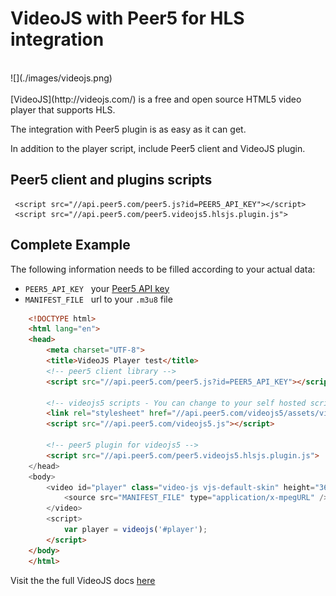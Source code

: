 # VideoJS with Peer5 for HLS integration

<br>
![](./images/videojs.png)
<br><br>
[VideoJS](http://videojs.com/) is a free and open source HTML5 video player that supports HLS.

The integration with Peer5 plugin is as easy as it can get.

In addition to the player script, include Peer5 client and VideoJS plugin.
 
## Peer5 client and plugins scripts

     <script src="//api.peer5.com/peer5.js?id=PEER5_API_KEY"></script>
     <script src="//api.peer5.com/peer5.videojs5.hlsjs.plugin.js">
    
## Complete Example 
 
The following information needs to be filled according to your actual data:
 
- `PEER5_API_KEY` &nbsp;&nbsp;your [Peer5 API key](https://app.peer5.com/integration)
- `MANIFEST_FILE` &nbsp;&nbsp;url to your `.m3u8` file
  
```html
    <!DOCTYPE html>
    <html lang="en">
    <head>
        <meta charset="UTF-8">
        <title>VideoJS Player test</title>
        <!-- peer5 client library -->
        <script src="//api.peer5.com/peer5.js?id=PEER5_API_KEY"></script>
        
        <!-- videojs5 scripts - You can change to your self hosted scripts -->
        <link rel="stylesheet" href="//api.peer5.com/videojs5/assets/video-js.min.css">
        <script src="//api.peer5.com/videojs5.js"></script>
        
        <!-- peer5 plugin for videojs5 -->
        <script src="//api.peer5.com/peer5.videojs5.hlsjs.plugin.js">
    </head>
    <body>
        <video id="player" class="video-js vjs-default-skin" height="360" width="640" controls preload="none">
            <source src="MANIFEST_FILE" type="application/x-mpegURL" />
        </video>
        <script>
            var player = videojs('#player');
        </script>
    </body>
    </html>
```


Visit the the full VideoJS docs [here](http://docs.videojs.com/)
